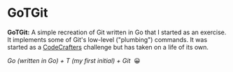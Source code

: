 # GoTGit

**GoTGit:** A simple recreation of Git written in Go that I started as an exercise. It implements some of Git's low-level ("plumbing") commands. It was started as a [CodeCrafters](https://codecrafters.io/) challenge but has taken on a life of its own. 

*Go (written in Go) + T (my first initial) + Git*  &nbsp;&#128512;